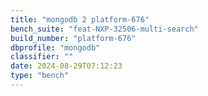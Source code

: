 ```yaml
---
title: "mongodb 2 platform-676"
bench_suite: "feat-NXP-32506-multi-search"
build_number: "platform-676"
dbprofile: "mongodb"
classifier: ""
date: 2024-08-29T07:12:23
type: "bench"
---
```


